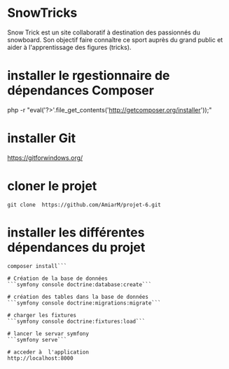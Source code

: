 # SnowTricks
Snow Trick est un site collaboratif à destination des passionnés du snowboard. Son objectif faire connaître ce sport auprès du grand public et aider à l'apprentissage des figures (tricks).
# installer le rgestionnaire de dépendances Composer
php -r "eval('?>'.file_get_contents('http://getcomposer.org/installer'));"

# installer Git
https://gitforwindows.org/

# cloner le projet
```git clone  https://github.com/AmiarM/projet-6.git```

# installer les différentes dépendances du projet
```CD projet-6
composer install```

# Création de la base de données 
```symfony console doctrine:database:create```

# création des tables dans la base de données 
```symfony console doctrine:migrations:migrate```

# charger les fixtures
```symfony console doctrine:fixtures:load```

# lancer le servar symfony
```symfony serve```

# acceder à  l'application
http://localhost:8000
